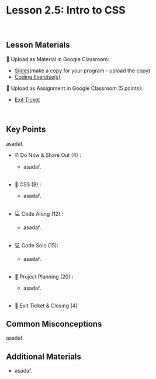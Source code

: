 # Lesson 2.5: Intro to CSS

<br>

## Lesson Materials

📖 Upload as Material in Google Classroom:
- [Slides](https://docs.google.com/presentation/d/1HJ0E9KOGga7amRSR5OwIc8Qli1AKC3O2IzMea6VCVhw/edit?usp=sharing)(make a copy for your program - upload the copy)
- [Coding Exercise(s)](https://github.com/itscodenation/int-u2l5-23-24-student-exercises)

📝 Upload as Assignment in Google Classroom (5 points):
- [Exit Ticket](https://forms.gle/eA7oJj7C3F1X9QmR6)

<br>

## Key Points
asadaf.


- ⏰ Do Now & Share Out (4) : 
    -  asadaf. <br><br>

- 🎨 CSS (8) : 
    - asadaf.<br><br>

- 💻 Code Along (12) :
    - asadaf.<br><br>

- 💻 Code Solo (15): 
    - asadaf. <br><br>

- 📝 Project Planning (20) : 
    - asadaf. <br><br>

- 👋 Exit Ticket & Closing (4)


## Common Misconceptions
asadaf.


## Additional Materials
- asadaf.
